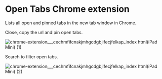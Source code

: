# Open Tabs Chrome extension
Lists all open and pinned tabs in the new tab window in Chrome.

Close, copy the url and pin open tabs.

![chrome-extension___cechmfifcnakjmhgcdgbjifecjfelkap_index html(iPad Mini) (1)](https://github.com/simoncoudeville/open-tabs/assets/792841/c8296a18-6019-46f8-91d6-1b4e96690f46)

Search to filter open tabs.

![chrome-extension___cechmfifcnakjmhgcdgbjifecjfelkap_index html(iPad Mini) (2)](https://github.com/simoncoudeville/open-tabs/assets/792841/98a33428-4da1-4b07-a69d-6f3c8c6c487b)

